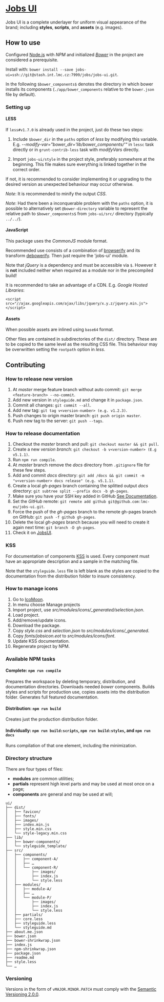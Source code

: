 # [Jobs UI](http://jobs.cz/ui/)

Jobs UI is a complete underlayer for uniform visual appearance of the brand;
including **styles**, **scripts**, and **assets** (e.g. images).

## How to use

Configured [Node.js](http://nodejs.org/) with *NPM* and initialized 
[*Bower*](http://bower.io/) in the project are considered a prerequisite.

Install with:
`bower install --save jobs-ui=ssh://git@stash.int.lmc.cz:7999/jobs/jobs-ui.git`.

In the following `$bower_components$` denotes the directory in which bower
installs its components (`./app/bower_components` relative to the `bower.json` file
by default).

### Setting up

#### LESS
If `less#v1.7.0` is already used in the project, just do these two steps:

1.  Include `$bower_dir` in the `paths` option of *less* by modifying this variable.
    E.g. *--modify-var=\"bower_dir='lib/bower_components/'\"* in `lessc` task directly 
    or in `grunt-contrib-less` task with *modifyVars* directly.
    
1.  Import `jobs-ui/style` in the project style, preferably somewhere at
    the beginning. This file makes sure everything is linked together in the
    correct order.

If not, it is recommended to consider implementing it or upgrading to the
desired version as unexpected behaviour may occur otherwise.

*Note*: It is recommended to minify the output *CSS*.

*Note*: Had there been a inconquerable problem with the `paths` option, it is
possible to alternatively set `@bower-directory` variable to represent the
relative path to `$bower_components$` from `jobs-ui/src/` directory
(typically `../../`).

#### JavaScript

This package uses the *CommonJS* module format.

Recommended use consists of a combination of [browserify](http://browserify.org/)
and its transform [debowerify](https://github.com/eugeneware/debowerify).
Then just require the 'jobs-ui' module.

Note that *jQuery* is a dependency and must be accessible via `$`.
However it is **not** included neither when required as a module nor in the
precompiled build!

It is recommended to take an advantage of a CDN.
E.g. *Google Hosted Libraries*:

    <script src="//ajax.googleapis.com/ajax/libs/jquery/x.y.z/jquery.min.js"></script>

#### Assets

When possible assets are inlined using `base64` format.

Other files are contained in subdirectories of the `dist/` directory.
These are to be copied to the same level as the resulting CSS file.
This behaviour may be overwritten setting the `rootpath` option in *less*.

## Contributing

### How to release new version
1. At *master* merge feature branch without auto commit: `git merge <feature-branch> --no-commit`.
1. Add new version in `styleguide.md` and change it in `package.json`.
1. Commit all changes: `git commit --all`.
1. Add new tag: `git tag v<version-number> (e.g. v1.2.3)`.
1. Push changes to origin master branch: `git push origin master`.
1. Push new tag to the server: `git push --tags`.

### How to release documentation
1. Checkout the *master* branch and pull: `git checkout master && git pull`.
1. Create a new *version branch*: `git checkout -b v<version-number> (E.g v5.1.1)`.
1. Run `npm run compile`.
1. At *master* branch remove the *docs* directory from `.gitignore` file for these few steps.
1. Add and commit *docs* directory: `git add /docs && git commit -m "v<version-number> docs release" (e.g. v5.1.1)`.
1. Create a local *gh-pages* branch containing the splitted output *docs* directory: `git subtree split --prefix docs -b gh-pages`.
1. Make sure you have your SSH key added in GitHub [See Documentation](https://help.github.com/articles/generating-an-ssh-key/).
1. Set the *GitHub* remote: `git remote add github git@github.com:lmc-eu/jobs-ui.git`.
1. Force the push of the *gh-pages* branch to the remote gh-pages branch on GitHub: `git push -f github gh-pages`.
1. Delete the local *gh-pages* branch because you will need to create it again next time: `git branch -D gh-pages`.
1. Check it on [JobsUI](https://lmc-eu.github.io/jobs-ui/).

### KSS
For documentation of components [KSS](https://github.com/hughsk/kss-node) is
used. Every component must have an appropriate description and a sample in the
matching file.

Note that the `styleguide.less` file is left blank as the styles are copied to
the documentation from the distribution folder to insure consistency.

### How to manage icons
1. Go to [IcoMoon](http://icomoon.io/app/).
1. In menu choose Manage projects
1. Import project, use *src/modules/icons/_generated/selection.json*.
1. Load project.
1. Add/remove/update icons.
1. Download the package.
1. Copy *style.css* and *selection.json* to *src/modules/icons/_generated*.
1. Copy *fonts/jobsicon.eot* to *src/modules/icons/font*.
1. Update KSS documentation.
1. Regenerate project by NPM.

### Available NPM tasks

#### Complete: `npm run compile`

Prepares the workspace by deleting temporary, distribution, and documentation
directories. Downloads needed *bower* components. Builds styles and scripts
for production use, copies assets into the distribution folder. Generates
full featured documentation.

#### Distribution: `npm run build`

Creates just the production distribution folder.

#### Individually: `npm run build:scripts`, `npm run build:styles`, and `npm run docs`

Runs compilation of that one element, including the minimization.

### Directory structure

There are four types of files:

*   **modules** are common utilities;
*   **partials** represent high level parts and may be used at most once on a page;
*   **components** are general and may be used at will;

```
ui/
├── dist/
│   ├── favicon/
│   ├── fonts/
│   ├── images/
│   ├── index.min.js
│   ├── style.min.css
│   └── style-legacy.min.css
├── lib/
│   ├── bower-components/
│   └── styleguide_template/
├── src/
│   ├── components/
│   │   ├── component-A/
│   │   ├── …
│   │   └── component-R/
│   │       ├── images/
│   │       ├── index.js
│   │       └── style.less
│   ├── modules/
│   │   ├── module-A/
│   │   ├── …
│   │   └── module-P/
│   │       ├── images/
│   │       ├── index.js
│   │       └── style.less
│   ├── partials/
│   ├── core.less
│   ├── styleguide.less
│   └── styleguide.md
├── about.me.json
├── bower.json
├── bower-shrinkwrap.json
├── index.js
├── npm-shrinkwrap.json
├── package.json
├── readme.md
├── style.less
└── …
```

### Versioning

Versions in the form of `vMAJOR.MINOR.PATCH` must comply with the [Semantic Versioning 2.0.0](http://semver.org/spec/v2.0.0.html).
